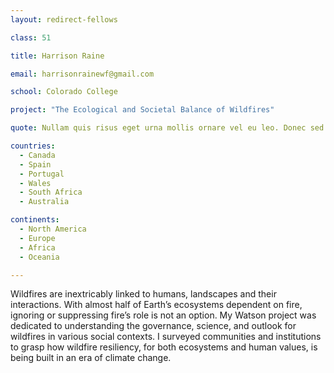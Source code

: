 ```yaml
---
layout: redirect-fellows

class: 51

title: Harrison Raine

email: harrisonrainewf@gmail.com

school: Colorado College

project: "The Ecological and Societal Balance of Wildfires"

quote: Nullam quis risus eget urna mollis ornare vel eu leo. Donec sed odio dui.

countries:
  - Canada
  - Spain
  - Portugal
  - Wales
  - South Africa
  - Australia

continents:
  - North America
  - Europe
  - Africa
  - Oceania

---
```


Wildfires are inextricably linked to humans, landscapes and their interactions. With almost half of Earth’s ecosystems dependent on fire, ignoring or suppressing fire’s role is not an option. My Watson project was dedicated to understanding the governance, science, and outlook for wildfires in various social contexts. I surveyed communities and institutions to grasp how wildfire resiliency, for both ecosystems and human values, is being built in an era of climate change.
